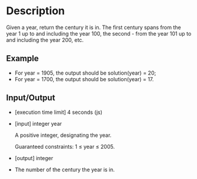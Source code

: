 # Description

Given a year, return the century it is in. The first century spans from the year 1 up to and including the year 100, the second - from the year 101 up to and including the year 200, etc.

## Example

- For year = 1905, the output should be solution(year) = 20;
- For year = 1700, the output should be solution(year) = 17.

## Input/Output

- [execution time limit] 4 seconds (js)

- [input] integer year

  A positive integer, designating the year.

  Guaranteed constraints: 1 ≤ year ≤ 2005.

- [output] integer

- The number of the century the year is in.
